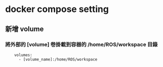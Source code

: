 # docker compose setting

## 新增 volume

### 將外部的 [volume] 卷掛載到容器的 /home/ROS/workspace 目錄

```
    volumes:
      - [volume_name]:/home/ROS/workspace 
```